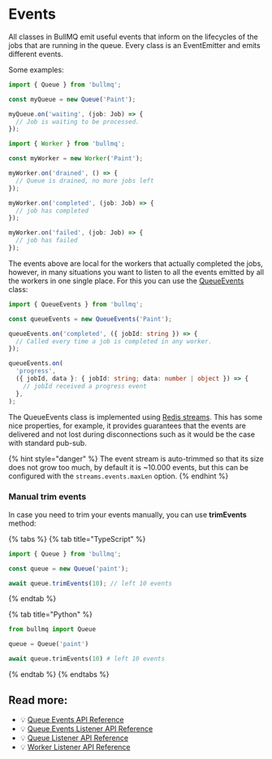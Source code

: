 # Events

All classes in BullMQ emit useful events that inform on the lifecycles of the jobs that are running in the queue. Every class is an EventEmitter and emits different events.

Some examples:

```typescript
import { Queue } from 'bullmq';

const myQueue = new Queue('Paint');

myQueue.on('waiting', (job: Job) => {
  // Job is waiting to be processed.
});
```

```typescript
import { Worker } from 'bullmq';

const myWorker = new Worker('Paint');

myWorker.on('drained', () => {
  // Queue is drained, no more jobs left
});

myWorker.on('completed', (job: Job) => {
  // job has completed
});

myWorker.on('failed', (job: Job) => {
  // job has failed
});
```

The events above are local for the workers that actually completed the jobs, however, in many situations you want to listen to all the events emitted by all the workers in one single place. For this you can use the [QueueEvents](../api/bullmq.queueevents.md) class:

```typescript
import { QueueEvents } from 'bullmq';

const queueEvents = new QueueEvents('Paint');

queueEvents.on('completed', ({ jobId: string }) => {
  // Called every time a job is completed in any worker.
});

queueEvents.on(
  'progress',
  ({ jobId, data }: { jobId: string; data: number | object }) => {
    // jobId received a progress event
  },
);
```

The QueueEvents class is implemented using [Redis streams](https://redis.io/topics/streams-intro). This has some nice properties, for example, it provides guarantees that the events are delivered and not lost during disconnections such as it would be the case with standard pub-sub.

{% hint style="danger" %}
The event stream is auto-trimmed so that its size does not grow too much, by default it is \~10.000 events, but this can be configured with the `streams.events.maxLen` option.
{% endhint %}

### Manual trim events

In case you need to trim your events manually, you can use **trimEvents** method:

{% tabs %}
{% tab title="TypeScript" %}

```typescript
import { Queue } from 'bullmq';

const queue = new Queue('paint');

await queue.trimEvents(10); // left 10 events
```

{% endtab %}

{% tab title="Python" %}

```python
from bullmq import Queue

queue = Queue('paint')

await queue.trimEvents(10) # left 10 events
```

{% endtab %}
{% endtabs %}

## Read more:

- 💡 [Queue Events API Reference](https://api.docs.bullmq.io/classes/QueueEvents.html)
- 💡 [Queue Events Listener API Reference](https://api.docs.bullmq.io/interfaces/QueueEventsListener.html)
- 💡 [Queue Listener API Reference](https://api.docs.bullmq.io/interfaces/QueueListener.html)
- 💡 [Worker Listener API Reference](https://api.docs.bullmq.io/interfaces/WorkerListener.html)
